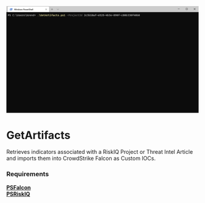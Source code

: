 ![](GetArtifacts.gif?raw=true)

# GetArtifacts
Retrieves indicators associated with a RiskIQ Project or Threat Intel Article and imports them into
CrowdStrike Falcon as Custom IOCs.

### Requirements
**[PSFalcon](https://github.com/bk-CS/PSFalcon)**\
**[PSRiskIQ](https://github.com/bkremian/PSRiskIQ)**